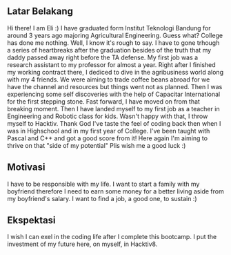 [//]: # 'Ceritakan sedikit tentang latar belakangmu seperti pendidikan terakhir atau pekerjaan sebelumnya'

## Latar Belakang

Hi there! I am Eli :)
I have graduated form Institut Teknologi Bandung for around 3 years ago majoring Agricultural Engineering.
Guess what?
College has done me nothing. Well, I know it's rough to say.
I have to gone trhough a series of heartbreaks after the graduation besides of the truth that my daddy passed away right before the TA defense.
My first job was a research assistant to my professor for almost a year.
Right after I finished my working contract there, I dediced to dive in the agribusiness world along with my 4 friends.
We were aiming to trade coffee beans abroad for we have the channel and resources but things went not as planned.
Then I was experiencing some self discoveries with the help of Capacitar International for the first stepping stone.
Fast forward, I have moved on from that breaking moment. Then I have landed myself to my first job as a teacher in Engineering and Robotic class for kids.
Wasn't happy with that, I throw myself to Hacktiv. Thank God I've taste the feel of coding back then when I was in Highschool and in my first year of College. I've been taught with Pascal and C++ and got a good score from it!
Here again I'm aiming to thrive on that "side of my potential"
Plis wish me a good luck :)

[//]: # 'Motivasi apa yang mendorongmu untuk ikut program coding bootcamp di Hacktiv8?'

## Motivasi

I have to be responsible with my life. I want to start a family with my boyfriend therefore I need to earn some money for a better living aside from my boyfriend's salary. I want to find a job, a good one, to sustain :)

[//]: # 'Beri tahu kami, apa yang ingin kamu dapatkan di Hacktiv8 dan apa yang ingin kamu capai setelah lulus dari sini?'

## Ekspektasi

I wish I can exel in the coding life after I complete this bootcamp. I put the investment of my future here, on myself, in Hacktiv8.

[//]: # 'Apakah ada hal lain yang ingin disampaikan? Bila ada, kamu bebas untuk menuliskannya'
